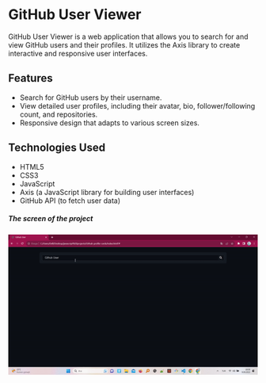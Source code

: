 # GitHub User Viewer


GitHub User Viewer is a web application that allows you to search for and view GitHub users and their profiles. It utilizes the Axis library to create interactive and responsive user interfaces.

## Features

- Search for GitHub users by their username.
- View detailed user profiles, including their avatar, bio, follower/following count, and repositories.
- Responsive design that adapts to various screen sizes.

## Technologies Used

- HTML5
- CSS3
- JavaScript
- Axis (a JavaScript library for building user interfaces)
- GitHub API (to fetch user data)

<h5> The screen of the project</h5>

![](screen.gif)


